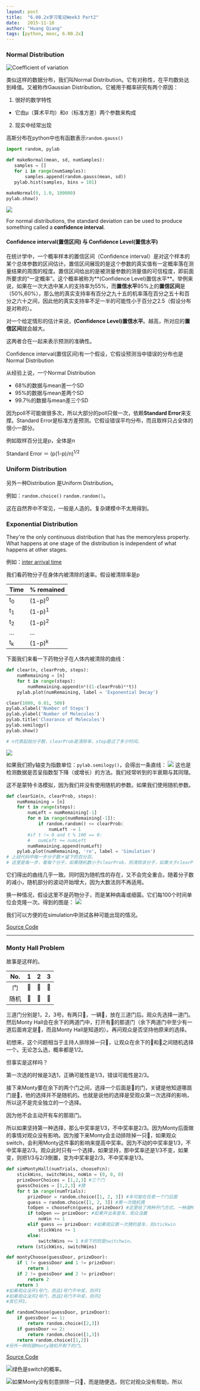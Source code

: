 ```yaml
---
layout: post
title:  "6.00.2x学习笔记Week3 Part2"
date:   2015-11-10
author: "Huang Qiang"
tags: [python, mooc, 6.00.2x]
---
```


### Normal Distribution

![Coefficient of variation](https://raw.githubusercontent.com/nickyfoto/Blog/master/images/coefficient_of_variation.png)

类似这样的数据分布，我们叫Normal Distribution。它有对称性，在平均数处达到峰值。又被称作Gaussian Distribution。它被用于概率研究有两个原因：

1. 很好的数学特性
 *  它由μ（算术平均）和σ（标准方差）两个参数来构成
2. 现实中经常出现

高斯分布在python中也有函数表示`random.gauss()`

```python
import random, pylab

def makeNormal(mean, sd, numSamples):
   samples = []
   for i in range(numSamples):
       samples.append(random.gauss(mean, sd))
   pylab.hist(samples, bins = 101)

makeNormal(0, 1.0, 100000)
pylab.show()
```
![](https://raw.githubusercontent.com/nickyfoto/Blog/master/images/random.gauss.png)

For normal distributions, the standard deviation can be used to produce something called a **confidence interval**.

#### Confidence interval(置信区间) 与 Confidence Level(置信水平)

在统计学中，一个概率样本的置信区间（Confidence interval）是对这个样本的某个总体参数的区间估计。置信区间展现的是这个参数的真实值有一定概率落在测量结果的周围的程度。置信区间给出的是被测量参数的测量值的可信程度，即前面所要求的“一定概率”。这个概率被称为**(Confidence Level)置信水平**。举例来说，如果在一次大选中某人的支持率为55%，而**置信水平**95%上的**置信区间**是（50%,60%），那么他的真实支持率有百分之九十五的机率落在百分之五十和百分之六十之间，因此他的真实支持率不足一半的可能性小于百分之2.5（假设分布是对称的）。

对一个给定情形的估计来说，**(Confidence Level)置信水平**。越高，所对应的**置信区间**就会越大。

这两者合在一起来表示预测的准确性。

Confidence interval(置信区间)有一个假设，它假设预测当中错误的分布也是Normal Distribution

从经验上说，一个Normal Distribution

* 68%的数据与mean差一个SD
* 95%的数据与mean差两个SD
* 99.7％的数据与mean差三个SD

因为poll不可能做很多次，所以大部分的poll只做一次，依赖**Standard Error**来支撑。Standard Error是标准方差预测。它假设错误平均分布，而且取样只占全体的很小一部分。

例如取样百分比是p，全体是n

Standard Error ＝ (p(1-p)/n)<sup>1/2</sup>

### Uniform Distribution
另外一种Distribution 是Uniform Distribution。

例如：`random.choice()` `random.random()`。

这在自然界中不常见，一般是人造的。复杂建模中不太用得到。

### Exponential Distribution

They're the only continuous distribution that has the memoryless property. What happens at one stage of the distribution is independent of what happens at other stages.

例如：[inter arrival time](http://blog.simul8.com/simul8-tip-whats-the-difference-between-arrival-rates-and-inter-arrival-times/)

我们看药物分子在身体内被清除的速率。假设被清除率是p

Time | % remained
---  |----------
t<sub>0</sub> | (1-p)<sup>0</sup>
t<sub>1</sub> | (1-p)<sup>1</sup>
t<sub>2</sub> | (1-p)<sup>2</sup>
... | ...
t<sub>k</sub> | (1-p)<sup>k</sup>

下面我们来看一下药物分子在人体内被清除的曲线：

```python
def clear(n, clearProb, steps):
    numRemaining = [n]
    for t in range(steps):
        numRemaining.append(n*((1-clearProb)**t))
    pylab.plot(numRemaining, label = 'Exponential Decay')

clear(1000, 0.01, 500)
pylab.xlabel('Number of Steps')
pylab.ylabel('Number of Molecules')
pylab.title('Clearance of Molecules')
pylab.semilogy()
pylab.show()

# n代表起始分子数，clearProb是清除率，step是过了多少时间。
```
![](https://raw.githubusercontent.com/nickyfoto/Blog/master/images/exponential_decline.png)

如果我们把y轴变为指数单位：`pylab.semilogy()`，会得出一条直线：
![](https://raw.githubusercontent.com/nickyfoto/Blog/master/images/exponential_decline_log.png)
这也是检测数据是否呈指数型下降（或增长）的方法。我们经常听到的半衰期与其同理。

这不是蒙特卡洛模拟，因为我们并没有使用随机的参数。如果我们使用随机参数。

```python
def clearSim(n, clearProb, steps):
    numRemaining = [n]
    for t in range(steps):
        numLeft = numRemaining[-1]
        for m in range(numRemaining[-1]):
            if random.random() <= clearProb: 
                numLeft -= 1
        #if t != 0 and t % 100 == 0:
        #	numLeft += numLeft
        numRemaining.append(numLeft)
    pylab.plot(numRemaining, 'ro', label = 'Simulation')
# 上段代码中每一步分子数＊留下的百分百。
# 这里是每一步，看每个分子，如果随机数小于clearProb，则清除该分子，如果大于clearProb，则保留。
```
它们得出的曲线几乎一致。同时因为随机性的存在，又不会完全重合。随着分子数的减小，随机部分的波动开始增大，因为大数法则不再适用。

换一种情况，假设这里不是药物分子，而是某种病毒或细菌。它们每100个时间单位会克隆一次。得到的图是：
![](https://raw.githubusercontent.com/nickyfoto/Blog/master/images/exponential_decay_with_clone.png)

我们可以方便的在simulation中测试各种可能出现的情况。

[Source Code](https://github.com/nickyfoto/Blog/blob/master/MIT.6.00.2x/code/lectureCode_clearSim.py)

---

### Monty Hall Problem

故事是这样的。

| No.  | 1  | 2    | 3
|:---: |:---:|:---:|---
|门    | 🚪  | 🚪  |🚪
|随机   | 🐑  |🐑   |🚗

三道门分别是1，2，3号。有两只🐑，一辆🚗，放在三道门后。观众先选择一道门。然后Monty Hall会在余下的两道门中，打开有🐑的那道门（余下两道门中至少有一道后面肯定是🐑，而且Monty Hall是知道的）。再问观众是否坚持他原来的选择。

初想来，这个问题相当于主持人排除掉一只🐑，让观众在余下的🚗和🐑之间随机选择一个。无论怎么选，概率都是1/2。

但事实是这样吗？

第一次选的时候是3选1，正确可能性是1/3，错误可能性是2/3。

接下来Monty要在余下的两个门之间，选择一个后面是🐑的门，关键是他知道哪扇门是🐑，他的选择并不是随机的。也就是说他的选择是受观众第一次选择的影响，所以这不是完全独立的一个选择。

因为他不会主动开有车的那扇门。

所以如果坚持第一种选择，那么中奖率是1/3，不中奖率是2/3。因为Monty后面做的事情对观众没有影响。因为接下来Monty会主动排除掉一只🐑，如果观众switch，会利用Monty这件事的影响来提高中奖率。因为不动的中奖率是1/3，不中奖率是2/3。观众此时只有一个选择，如果坚持，那中奖率还是1/3不变，如果变，则把1/3与2/3倒置，变为中奖率是2/3，不中奖率是1/3。

```python
def simMontyHall(numTrials, chooseFcn):
    stickWins, switchWins, noWin = (0, 0, 0)
    prizeDoorChoices = [1,2,3] #三个门
    guessChoices = [1,2,3] #猜
    for t in range(numTrials):
        prizeDoor = random.choice([1, 2, 3]) #车可能在任意一个门后面
        guess = random.choice([1, 2, 3]) #第一次随机猜
        toOpen = chooseFcn(guess, prizeDoor) #这里给了两种开门方式，一种是Monty节目中的开法，他故意开一扇后面是🐑的，另外一种是Monty随机开，我们对比，来看结果有何不同。
        if toOpen == prizeDoor: #如果开出来是车，观众没赢
            noWin += 1
        elif guess == prizeDoor: #如果观众第一次猜的是车，则stickwin
            stickWins += 1
        else:
            switchWins += 1 #余下的则是switchwin。
    return (stickWins, switchWins)
```
```python
def montyChoose(guessDoor, prizeDoor):
    if 1 != guessDoor and 1 != prizeDoor:
        return 1
    if 2 != guessDoor and 2 != prizeDoor:
        return 2
    return 3
#如果观众没开1号门，而且1号门不中奖，则开1
#如果观众没开2号门，而且2号门不中奖，则开2
#其它开3。
```
```python
def randomChoose(guessDoor, prizeDoor):
    if guessDoor == 1:
        return random.choice([2,3])
    if guessDoor == 2:
        return random.choice([1,3])
    return random.choice([1,2])
#另外一种则是Monty随机开剩下的门。
```

[Source Code](https://github.com/nickyfoto/Blog/blob/master/MIT.6.00.2x/code/montyhall.py)

![](https://raw.githubusercontent.com/nickyfoto/Blog/master/images/monty_choose.png)绿色是switch的概率。

![](https://raw.githubusercontent.com/nickyfoto/Blog/master/images/monty_random_choose.png)如果Monty没有刻意排除一只🐑，而是随便选，则它对观众没有帮助，所以


